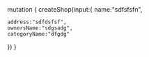 ##

mutation {
createShop(input:{
name:"sdfsfsfn",

    address:"sdfdsfsf",
    ownersName:"sdgsadg",
    categoryName:"dfgdg"

})
}
